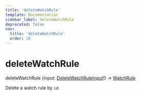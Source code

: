 ```yaml
---
title: 'deleteWatchRule'
template: Documentation
sidebar_label: deleteWatchRule
deprecated: false
nav:
  title: 'deleteWatchRule'
  order: 10
---
```


# deleteWatchRule

<div className="pb-4 font-roboto-slab text-lg"><span className="font-bold">deleteWatchRule</span> <span style={{'fontWeight':400,'fontSize':'0.85em'}}>(input: <a href="/guardrails/docs/reference/graphql/input/DeleteWatchRuleInput">DeleteWatchRuleInput</a>!) &rarr; <a href="/guardrails/docs/reference/graphql/object/WatchRule">WatchRule</a></span>
</div>



Delete a watch rule by `id`.